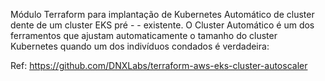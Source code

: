 Módulo Terraform para implantação de Kubernetes Automático de cluster dente de um cluster EKS pré - - existente. O Cluster Automático é um dos ferramentos que ajustam automaticamente o tamanho do cluster Kubernetes quando um dos indivíduos condados é verdadeira:

Ref: https://github.com/DNXLabs/terraform-aws-eks-cluster-autoscaler